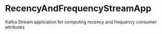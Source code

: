 # RecencyAndFrequencyStreamApp
Kafka Stream application for computing recency and frequency consumer attributes
